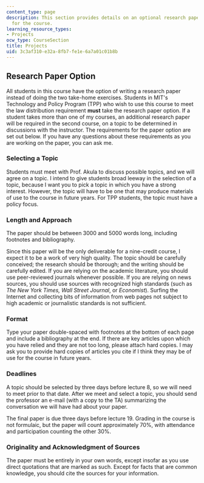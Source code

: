 ```yaml
---
content_type: page
description: This section provides details on an optional research paper assignment
  for the course.
learning_resource_types:
- Projects
ocw_type: CourseSection
title: Projects
uid: 3c3af310-e32a-8fb7-fe1e-6a7a01c01b8b
---
```


Research Paper Option
---------------------

All students in this course have the option of writing a research paper instead of doing the two take-home exercises. Students in MIT's Technology and Policy Program (TPP) who wish to use this course to meet the law distribution requirement **must** take the research paper option. If a student takes more than one of my courses, an additional research paper will be required in the second course, on a topic to be determined in discussions with the instructor. The requirements for the paper option are set out below. If you have any questions about these requirements as you are working on the paper, you can ask me.

### Selecting a Topic

Students must meet with Prof. Akula to discuss possible topics, and we will agree on a topic. I intend to give students broad leeway in the selection of a topic, because I want you to pick a topic in which you have a strong interest. However, the topic will have to be one that may produce materials of use to the course in future years. For TPP students, the topic must have a policy focus.

### Length and Approach

The paper should be between 3000 and 5000 words long, including footnotes and bibliography.

Since this paper will be the only deliverable for a nine-credit course, I expect it to be a work of very high quality. The topic should be carefully conceived; the research should be thorough; and the writing should be carefully edited. If you are relying on the academic literature, you should use peer-reviewed journals whenever possible. If you are relying on news sources, you should use sources with recognized high standards (such as _The New York Times, Wall Street Journal_, or _Economist_). Surfing the Internet and collecting bits of information from web pages not subject to high academic or journalistic standards is not sufficient.

### Format

Type your paper double-spaced with footnotes at the bottom of each page and include a bibliography at the end. If there are key articles upon which you have relied and they are not too long, please attach hard copies. I may ask you to provide hard copies of articles you cite if I think they may be of use for the course in future years.

### Deadlines

A topic should be selected by three days before lecture 8, so we will need to meet prior to that date. After we meet and select a topic, you should send the professor an e-mail (with a copy to the TA) summarizing the conversation we will have had about your paper.

The final paper is due three days before lecture 19. Grading in the course is not formulaic, but the paper will count approximately 70%, with attendance and participation counting the other 30%.

### Originality and Acknowledgment of Sources

The paper must be entirely in your own words, except insofar as you use direct quotations that are marked as such. Except for facts that are common knowledge, you should cite the sources for your information.